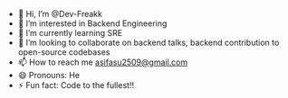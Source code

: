 - 👋 Hi, I’m @Dev-Freakk
- 👀 I’m interested in Backend Engineering
- 🌱 I’m currently learning SRE
- 💞️ I’m looking to collaborate on backend talks, backend contribution to open-source codebases
- 📫 How to reach me asifasu2509@gmail.com
- 😄 Pronouns: He
- ⚡ Fun fact: Code to the fullest!!

<!---
Dev-Freakk/Dev-Freakk is a ✨ special ✨ repository because its `README.md` (this file) appears on your GitHub profile.
You can click the Preview link to take a look at your changes.
--->

